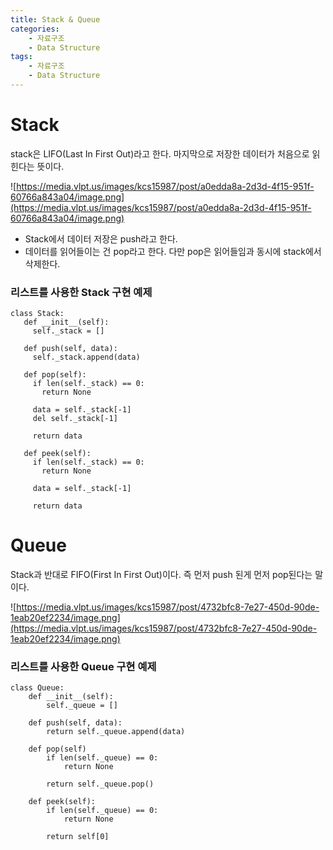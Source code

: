 ```yaml
---
title: Stack & Queue
categories:
    - 자료구조
    - Data Structure
tags:
    - 자료구조
    - Data Structure
---
```


# Stack

stack은 LIFO(Last In First Out)라고 한다. 마지막으로 저장한 데이터가 처음으로 읽힌다는 뜻이다.

![https://media.vlpt.us/images/kcs15987/post/a0edda8a-2d3d-4f15-951f-60766a843a04/image.png](https://media.vlpt.us/images/kcs15987/post/a0edda8a-2d3d-4f15-951f-60766a843a04/image.png)

-   Stack에서 데이터 저장은 push라고 한다.
-   데이터를 읽어들이는 건 pop라고 한다. 다만 pop은 읽어들임과 동시에 stack에서 삭제한다.

### 리스트를 사용한 Stack 구현 예제

```
class Stack:
   def __init__(self):
     self._stack = []

   def push(self, data):
     self._stack.append(data)

   def pop(self):
     if len(self._stack) == 0:
       return None

     data = self._stack[-1]
     del self._stack[-1]

     return data

   def peek(self):
     if len(self._stack) == 0:
       return None

     data = self._stack[-1]

     return data
```

# Queue

Stack과 반대로 FIFO(First In First Out)이다. 즉 먼저 push 된게 먼저 pop된다는 말이다.

![https://media.vlpt.us/images/kcs15987/post/4732bfc8-7e27-450d-90de-1eab20ef2234/image.png](https://media.vlpt.us/images/kcs15987/post/4732bfc8-7e27-450d-90de-1eab20ef2234/image.png)

### 리스트를 사용한 Queue 구현 예제

```
class Queue:
    def __init__(self):
        self._queue = []

    def push(self, data):
        return self._queue.append(data)

    def pop(self)
        if len(self._queue) == 0:
            return None

        return self._queue.pop()

    def peek(self):
        if len(self._queue) == 0:
            return None

        return self[0]
```
